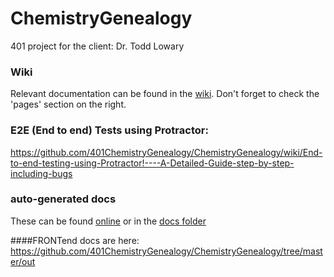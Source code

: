 # ChemistryGenealogy
401 project for the client: Dr. Todd Lowary

### Wiki 

Relevant documentation can be found in the [wiki](https://github.com/401ChemistryGenealogy/ChemistryGenealogy/wiki). Don't forget to check the 'pages' section on the right. 


### E2E (End to end) Tests using Protractor:
https://github.com/401ChemistryGenealogy/ChemistryGenealogy/wiki/End-to-end-testing-using-Protractor!----A-Detailed-Guide-step-by-step-including-bugs

### auto-generated docs 

These can be found [online](http://401chemistrygenealogy.github.io/) or in the [docs folder](https://github.com/401ChemistryGenealogy/ChemistryGenealogy/tree/master/backend/doc)


####FRONTend docs are here:
https://github.com/401ChemistryGenealogy/ChemistryGenealogy/tree/master/out
